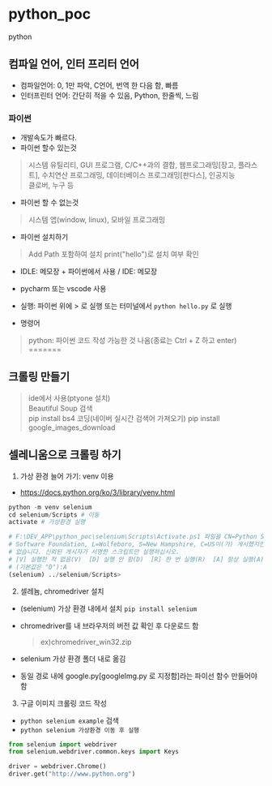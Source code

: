 # python_poc
python

## 컴파일 언어, 인터 프리터 언어
- 컴파일언어: 0, 1만 파악, C언어, 번역 한 다음 함, 빠름
- 인터프린터 언어: 간단히 적을 수 있음, Python, 한줄씩, 느림

### 파이썬
- 개발속도가 빠르다.
- 파이썬 할수 있는것
> 시스템 유틸리티, GUI 프로그램, C/C++과의 결합, 웹프로그래밍[장고, 플라스트], 수치연산 프로그래밍, 데이터베이스 프로그래밍[판다스], 인공지능   
> 클로버, 누구 등
- 파이썬 할 수 없는것
> 시스템 앱(window, linux), 모바일 프로그래밍
- 파이썬 설치하기
> Add Path 포함하여 설치
> print("hello")로 설치 여부 확인
- IDLE: 메모장 + 파이썬에서 사용 / IDE: 메모장
- pycharm 또는 vscode 사용
- 실행: 파이썬 위에 > 로 실행 또는 터미널에서 `python hello.py` 로 실행

- 명령어
> python: 파이썬 코드 작성 가능한 것 나옴(종료는 Ctrl + Z 하고 enter)   
=======
## 크롤링 만들기

> ide에서 사용(ptyone 설치)  
> Beautiful Soup 검색  
> pip install bs4
> 코딩(네이버 실시간 검색어 가져오기)
> pip install google_images_download

## 셀레니움으로 크롤링 하기

1. 가상 환경 늘어 가기: venv 이용

- https://docs.python.org/ko/3/library/venv.html

```py
python -m venv selenium
cd selenium/Scripts # 이동
activate # 가상환경 실행

# F:\DEV_APP\python_poc\selenium\Scripts\Activate.ps1 파일을 CN=Python Software Foundation, O=Python
# Software Foundation, L=Wolfeboro, S=New Hampshire, C=US이(가) 게시했지만 시스템에서 신뢰할 수
# 없습니다. 신뢰된 게시자가 서명한 스크립트만 실행하십시오.
# [V] 실행한 적 없음(V)  [D] 실행 안 함(D)  [R] 한 번 실행(R)  [A] 항상 실행(A)  [?] 도움말
# (기본값은 "D"):A
(selenium) ../selenium/Scripts>
```

2. 셀레늄, chromedriver 설치

- (selenium) 가상 환경 내에서 설치
  `pip install selenium`

- chromedriver를 내 브라우저의 버전 값 확인 후 다운로드 함

  > ex)chromedriver_win32.zip

- selenium 가상 환경 폴더 내로 옮김

- 동일 경로 내에 google.py[googleImg.py 로 지정함]라는 파이선 함수 만들어야 함

3. 구글 이미지 크롤링 코드 작성

- `python selenium example` 검색
- `python selenium 가상환경 이동 후 실행`

```py
from selenium import webdriver
from selenium.webdriver.common.keys import Keys

driver = webdriver.Chrome()
driver.get("http://www.python.org")
```